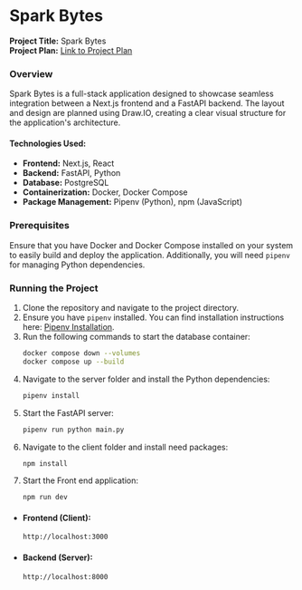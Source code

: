 # Spark Bytes

**Project Title:** Spark Bytes  
**Project Plan:** [Link to Project Plan](https://docs.google.com/document/d/10pkAZIoFl5MzBUSwCCxR0NGx_LZfaYNjJFyO7zmyBfA/edit)

### Overview
Spark Bytes is a full-stack application designed to showcase seamless integration between a Next.js frontend and a FastAPI backend. The layout and design are planned using Draw.IO, creating a clear visual structure for the application's architecture.

#### Technologies Used:
- **Frontend:** Next.js, React
- **Backend:** FastAPI, Python
- **Database:** PostgreSQL
- **Containerization:** Docker, Docker Compose
- **Package Management:** Pipenv (Python), npm (JavaScript)

### Prerequisites
Ensure that you have Docker and Docker Compose installed on your system to easily build and deploy the application. Additionally, you will need `pipenv` for managing Python dependencies.

### Running the Project

1. Clone the repository and navigate to the project directory.
2. Ensure you have `pipenv` installed. You can find installation instructions here: [Pipenv Installation](https://pipenv.pypa.io/en/latest/installation.html).
4. Run the following commands to start the database container:
   ```bash
   docker compose down --volumes
   docker compose up --build
5. Navigate to the server folder and install the Python dependencies:
   ```bash 
   pipenv install
6. Start the FastAPI server:
   ```bash
   pipenv run python main.py
7. Navigate to the client folder and install need packages:
   ```bash
   npm install
8. Start the Front end application:
   ```bash
   npm run dev

- #### Frontend (Client):
   ```bash
   http://localhost:3000
- #### Backend (Server):
   ```bash
   http://localhost:8000

